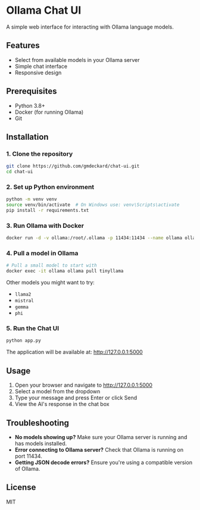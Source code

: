 # Ollama Chat UI

A simple web interface for interacting with Ollama language models.

## Features

- Select from available models in your Ollama server
- Simple chat interface
- Responsive design

## Prerequisites

- Python 3.8+
- Docker (for running Ollama)
- Git

## Installation

### 1. Clone the repository

```bash
git clone https://github.com/gmdeckard/chat-ui.git
cd chat-ui
```

### 2. Set up Python environment

```bash
python -m venv venv
source venv/bin/activate  # On Windows use: venv\Scripts\activate
pip install -r requirements.txt
```

### 3. Run Ollama with Docker

```bash
docker run -d -v ollama:/root/.ollama -p 11434:11434 --name ollama ollama/ollama
```

### 4. Pull a model in Ollama

```bash
# Pull a small model to start with
docker exec -it ollama ollama pull tinyllama
```

Other models you might want to try:
- `llama2`
- `mistral`
- `gemma`
- `phi`

### 5. Run the Chat UI

```bash
python app.py
```

The application will be available at: http://127.0.0.1:5000

## Usage

1. Open your browser and navigate to http://127.0.0.1:5000
2. Select a model from the dropdown
3. Type your message and press Enter or click Send
4. View the AI's response in the chat box


## Troubleshooting

- **No models showing up?** Make sure your Ollama server is running and has models installed.
- **Error connecting to Ollama server?** Check that Ollama is running on port 11434.
- **Getting JSON decode errors?** Ensure you're using a compatible version of Ollama.

## License

MIT
